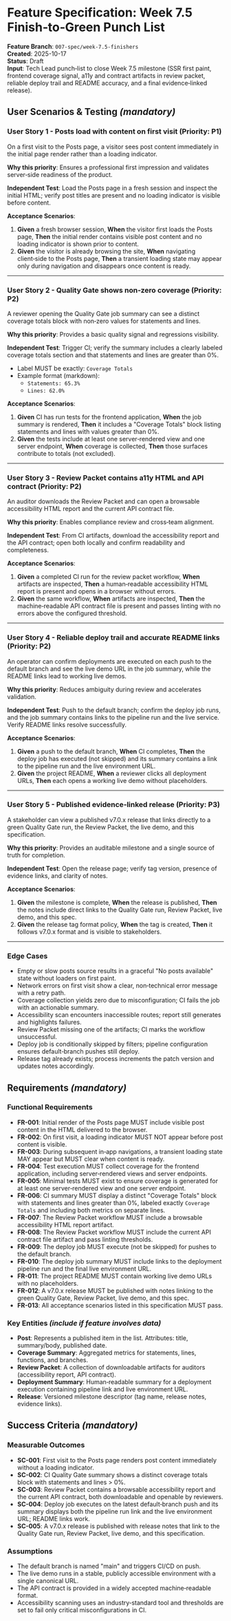 # Feature Specification: Week 7.5 Finish‑to‑Green Punch List

**Feature Branch**: `007-spec/week-7.5-finishers`  
**Created**: 2025-10-17  
**Status**: Draft  
**Input**: Tech Lead punch‑list to close Week 7.5 milestone (SSR first paint, frontend coverage signal, a11y and contract artifacts in review packet, reliable deploy trail and README accuracy, and a final evidence‑linked release).

## User Scenarios & Testing *(mandatory)*

### User Story 1 - Posts load with content on first visit (Priority: P1)

On a first visit to the Posts page, a visitor sees post content immediately in the initial page render rather than a loading indicator.

**Why this priority**: Ensures a professional first impression and validates server‑side readiness of the product.

**Independent Test**: Load the Posts page in a fresh session and inspect the initial HTML; verify post titles are present and no loading indicator is visible before content.

**Acceptance Scenarios**:

1. **Given** a fresh browser session, **When** the visitor first loads the Posts page, **Then** the initial render contains visible post content and no loading indicator is shown prior to content.
2. **Given** the visitor is already browsing the site, **When** navigating client‑side to the Posts page, **Then** a transient loading state may appear only during navigation and disappears once content is ready.

---

### User Story 2 - Quality Gate shows non‑zero coverage (Priority: P2)

A reviewer opening the Quality Gate job summary can see a distinct coverage totals block with non‑zero values for statements and lines.

**Why this priority**: Provides a basic quality signal and regressions visibility.

**Independent Test**: Trigger CI; verify the summary includes a clearly labeled coverage totals section and that statements and lines are greater than 0%.
  - Label MUST be exactly: `Coverage Totals`
  - Example format (markdown):
    - `Statements: 65.3%`
    - `Lines: 62.0%`

**Acceptance Scenarios**:

1. **Given** CI has run tests for the frontend application, **When** the job summary is rendered, **Then** it includes a "Coverage Totals" block listing statements and lines with values greater than 0%.
2. **Given** the tests include at least one server‑rendered view and one server endpoint, **When** coverage is collected, **Then** those surfaces contribute to totals (not excluded).

---

### User Story 3 - Review Packet contains a11y HTML and API contract (Priority: P2)

An auditor downloads the Review Packet and can open a browsable accessibility HTML report and the current API contract file.

**Why this priority**: Enables compliance review and cross‑team alignment.

**Independent Test**: From CI artifacts, download the accessibility report and the API contract; open both locally and confirm readability and completeness.

**Acceptance Scenarios**:

1. **Given** a completed CI run for the review packet workflow, **When** artifacts are inspected, **Then** a human‑readable accessibility HTML report is present and opens in a browser without errors.
2. **Given** the same workflow, **When** artifacts are inspected, **Then** the machine‑readable API contract file is present and passes linting with no errors above the configured threshold.

---

### User Story 4 - Reliable deploy trail and accurate README links (Priority: P2)

An operator can confirm deployments are executed on each push to the default branch and see the live demo URL in the job summary, while the README links lead to working live demos.

**Why this priority**: Reduces ambiguity during review and accelerates validation.

**Independent Test**: Push to the default branch; confirm the deploy job runs, and the job summary contains links to the pipeline run and the live service. Verify README links resolve successfully.

**Acceptance Scenarios**:

1. **Given** a push to the default branch, **When** CI completes, **Then** the deploy job has executed (not skipped) and its summary contains a link to the pipeline run and the live environment URL.
2. **Given** the project README, **When** a reviewer clicks all deployment URLs, **Then** each opens a working live demo without placeholders.

---

### User Story 5 - Published evidence‑linked release (Priority: P3)

A stakeholder can view a published v7.0.x release that links directly to a green Quality Gate run, the Review Packet, the live demo, and this specification.

**Why this priority**: Provides an auditable milestone and a single source of truth for completion.

**Independent Test**: Open the release page; verify tag version, presence of evidence links, and clarity of notes.

**Acceptance Scenarios**:

1. **Given** the milestone is complete, **When** the release is published, **Then** the notes include direct links to the Quality Gate run, Review Packet, live demo, and this spec.
2. **Given** the release tag format policy, **When** the tag is created, **Then** it follows v7.0.x format and is visible to stakeholders.

---

### Edge Cases

- Empty or slow posts source results in a graceful "No posts available" state without loaders on first paint.
- Network errors on first visit show a clear, non‑technical error message with a retry path.
- Coverage collection yields zero due to misconfiguration; CI fails the job with an actionable summary.
- Accessibility scan encounters inaccessible routes; report still generates and highlights failures.
- Review Packet missing one of the artifacts; CI marks the workflow unsuccessful.
- Deploy job is conditionally skipped by filters; pipeline configuration ensures default‑branch pushes still deploy.
- Release tag already exists; process increments the patch version and updates notes accordingly.

## Requirements *(mandatory)*

### Functional Requirements

- **FR-001**: Initial render of the Posts page MUST include visible post content in the HTML delivered to the browser.
- **FR-002**: On first visit, a loading indicator MUST NOT appear before post content is visible.
- **FR-003**: During subsequent in‑app navigations, a transient loading state MAY appear but MUST clear when content is ready.
- **FR-004**: Test execution MUST collect coverage for the frontend application, including server‑rendered views and server endpoints.
- **FR-005**: Minimal tests MUST exist to ensure coverage is generated for at least one server‑rendered view and one server endpoint.
- **FR-006**: CI summary MUST display a distinct "Coverage Totals" block with statements and lines greater than 0%, labeled exactly `Coverage Totals` and including both metrics on separate lines.
- **FR-007**: The Review Packet workflow MUST include a browsable accessibility HTML report artifact.
- **FR-008**: The Review Packet workflow MUST include the current API contract file artifact and pass linting thresholds.
- **FR-009**: The deploy job MUST execute (not be skipped) for pushes to the default branch.
- **FR-010**: The deploy job summary MUST include links to the deployment pipeline run and the final live environment URL.
- **FR-011**: The project README MUST contain working live demo URLs with no placeholders.
- **FR-012**: A v7.0.x release MUST be published with notes linking to the green Quality Gate, Review Packet, live demo, and this spec.
- **FR-013**: All acceptance scenarios listed in this specification MUST pass.

### Key Entities *(include if feature involves data)*

- **Post**: Represents a published item in the list. Attributes: title, summary/body, published date.
- **Coverage Summary**: Aggregated metrics for statements, lines, functions, and branches.
- **Review Packet**: A collection of downloadable artifacts for auditors (accessibility report, API contract).
- **Deployment Summary**: Human‑readable summary for a deployment execution containing pipeline link and live environment URL.
- **Release**: Versioned milestone descriptor (tag name, release notes, evidence links).

## Success Criteria *(mandatory)*

### Measurable Outcomes

- **SC-001**: First visit to the Posts page renders post content immediately without a loading indicator.
- **SC-002**: CI Quality Gate summary shows a distinct coverage totals block with statements and lines > 0%.
- **SC-003**: Review Packet contains a browsable accessibility report and the current API contract, both downloadable and openable by reviewers.
- **SC-004**: Deploy job executes on the latest default‑branch push and its summary displays both the pipeline run link and the live environment URL; README links work.
- **SC-005**: A v7.0.x release is published with release notes that link to the Quality Gate run, Review Packet, live demo, and this specification.

### Assumptions

- The default branch is named "main" and triggers CI/CD on push.
- The live demo runs in a stable, publicly accessible environment with a single canonical URL.
- The API contract is provided in a widely accepted machine‑readable format.
- Accessibility scanning uses an industry‑standard tool and thresholds are set to fail only critical misconfigurations in CI.
